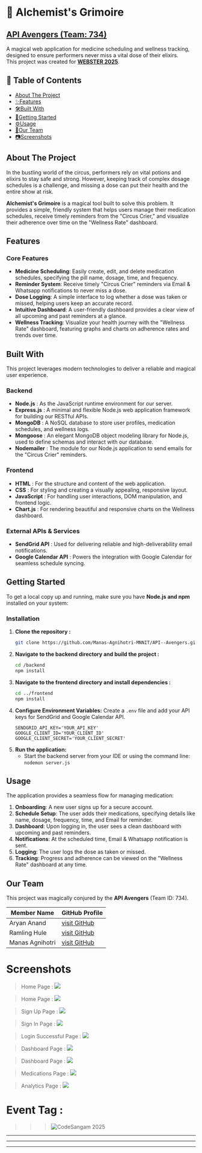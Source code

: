 # 🧪 Alchemist's Grimoire

## [API Avengers (Team: 734)](#our-team)

A magical web application for medicine scheduling and wellness tracking, designed to ensure performers never miss a vital dose of their elixirs.  
This project was created for **[WEBSTER 2025](https://computercodingclub.in/codesangam)**.

## 📖 Table of Contents

- [About The Project](#about-the-project)
- [✨Features](#features)
- [🛠️Built With](#built-with)
- [🚀Getting Started](#getting-started)
- [⚙️Usage](#usage)
- [🤝Our Team](#our-team)
- [📷Screenshots](#screenshots)

## About The Project

In the bustling world of the circus, performers rely on vital potions and elixirs to stay safe and strong. However, keeping track of complex dosage schedules is a challenge, and missing a dose can put their health and the entire show at risk.

**Alchemist's Grimoire** is a magical tool built to solve this problem. It provides a simple, friendly system that helps users manage their medication schedules, receive timely reminders from the "Circus Crier," and visualize their adherence over time on the "Wellness Rate" dashboard.

## Features

### Core Features

- **Medicine Scheduling**: Easily create, edit, and delete medication schedules, specifying the pill name, dosage, time, and frequency.
- **Reminder System**: Receive timely "Circus Crier" reminders via Email & Whatsapp notifications to never miss a dose.
- **Dose Logging**: A simple interface to log whether a dose was taken or missed, helping users keep an accurate record.
- **Intuitive Dashboard**: A user-friendly dashboard provides a clear view of all upcoming and past reminders at a glance.
- **Wellness Tracking**: Visualize your health journey with the "Wellness Rate" dashboard, featuring graphs and charts on adherence rates and trends over time.

## Built With

This project leverages modern technologies to deliver a reliable and magical user experience.

### Backend

- **Node.js** : As the JavaScript runtime environment for our server.
- **Express.js** : A minimal and flexible Node.js web application framework for building our RESTful APIs.
- **MongoDB** : A NoSQL database to store user profiles, medication schedules, and wellness logs.
- **Mongoose** : An elegant MongoDB object modeling library for Node.js, used to define schemas and interact with our database.
- **Nodemailer** : The module for our Node.js application to send emails for the "Circus Crier" reminders.

### Frontend

- **HTML** : For the structure and content of the web application.
- **CSS** : For styling and creating a visually appealing, responsive layout.
- **JavaScript** : For handling user interactions, DOM manipulation, and frontend logic.
- **Chart.js** : For rendering beautiful and responsive charts on the Wellness dashboard.

### External APIs & Services

- **SendGrid API** : Used for delivering reliable and high-deliverability email notifications.
- **Google Calendar API** : Powers the integration with Google Calendar for seamless schedule syncing.

## Getting Started

To get a local copy up and running, make sure you have **Node.js and npm** installed on your system:

### Installation

1.  **Clone the repository :**
    ```sh
    git clone https://github.com/Manas-Agnihotri-MNNIT/API--Avengers.git
    ```
2.  **Navigate to the backend directory and build the project :**
    ```sh
    cd /backend
    npm install
    ```
3.  **Navigate to the frontend directory and install dependencies :**
    ```sh
    cd ../frontend
    npm install
    ```
4.  **Configure Environment Variables:**
    Create a `.env` file and add your API keys for SendGrid and Google Calendar API.
    ```
    SENDGRID_API_KEY='YOUR_API_KEY'
    GOOGLE_CLIENT_ID='YOUR_CLIENT_ID'
    GOOGLE_CLIENT_SECRET='YOUR_CLIENT_SECRET'
    ```
5.  **Run the application:**
    - Start the backend server from your IDE or using the command line: `nodemon server.js`

## Usage

The application provides a seamless flow for managing medication:

1.  **Onboarding**: A new user signs up for a secure account.
2.  **Schedule Setup**: The user adds their medications, specifying details like name, dosage, frequency, time, and Email for reminder.
3.  **Dashboard**: Upon logging in, the user sees a clean dashboard with upcoming and past reminders.
4.  **Notifications**: At the scheduled time, Email & Whatsapp notification is sent.
5.  **Logging**: The user logs the dose as taken or missed.
6.  **Tracking**: Progress and adherence can be viewed on the "Wellness Rate" dashboard at any time.

## Our Team

This project was magically conjured by the **API Avengers** (Team ID: 734).

| Member Name     | GitHub Profile                                           |
| --------------- | -------------------------------------------------------- |
| Aryan Anand     | [visit GitHub](https://github.com/aryan-anand-sde)       |
| Ramling Hule    | [visit GitHub](https://github.com/Ramling-hule)          |
| Manas Agnihotri | [visit GitHub](https://github.com/Manas-Agnihotri-MNNIT) |

# Screenshots

> Home Page :
> ![](/assets/Home%201.png)

> Home Page :
> ![](/assets/Home%202.png)

> Sign Up Page :
> ![](/assets/SignUp.png)

> Sign In Page :
> ![](/assets/SignIn.png)

> Login Successful Page :
> ![](/assets/Login%20Succesful.png)

> Dashboard Page :
> ![](/assets/Dashboard%20add.png)

> Dashboard Page :
> ![](/assets/Dashboard%20show.png)

> Medications Page :
> ![](/assets/Medications.png)

> Analytics Page :
> ![](/assets/Health%20Adherence.png)

# Event Tag :

> > > ![CodeSangam 2025](/assets/title%20image.png)

---

---

---
